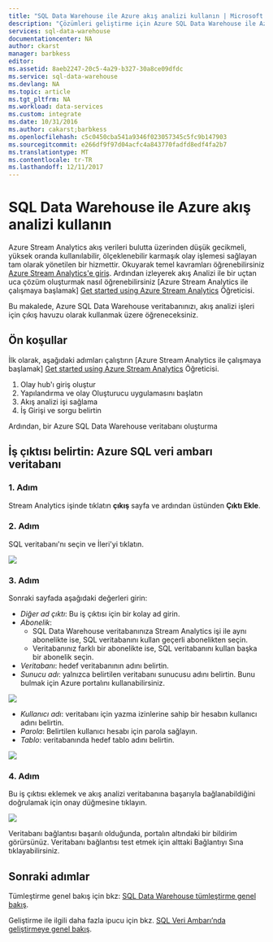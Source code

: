 ```yaml
---
title: "SQL Data Warehouse ile Azure akış analizi kullanın | Microsoft Docs"
description: "Çözümleri geliştirme için Azure SQL Data Warehouse ile Azure akış analizi kullanımı hakkında ipuçları."
services: sql-data-warehouse
documentationcenter: NA
author: ckarst
manager: barbkess
editor: 
ms.assetid: 8aeb2247-20c5-4a29-b327-30a8ce09dfdc
ms.service: sql-data-warehouse
ms.devlang: NA
ms.topic: article
ms.tgt_pltfrm: NA
ms.workload: data-services
ms.custom: integrate
ms.date: 10/31/2016
ms.author: cakarst;barbkess
ms.openlocfilehash: c5c0450cba541a9346f023057345c5fc9b147903
ms.sourcegitcommit: e266df9f97d04acfc4a843770fadfd8edf4fa2b7
ms.translationtype: MT
ms.contentlocale: tr-TR
ms.lasthandoff: 12/11/2017
---
```

# <a name="use-azure-stream-analytics-with-sql-data-warehouse"></a>SQL Data Warehouse ile Azure akış analizi kullanın
Azure Stream Analytics akış verileri bulutta üzerinden düşük gecikmeli, yüksek oranda kullanılabilir, ölçeklenebilir karmaşık olay işlemesi sağlayan tam olarak yönetilen bir hizmettir. Okuyarak temel kavramları öğrenebilirsiniz [Azure Stream Analytics'e giriş][Introduction to Azure Stream Analytics]. Ardından izleyerek akış Analizi ile bir uçtan uca çözüm oluşturmak nasıl öğrenebilirsiniz [Azure Stream Analytics ile çalışmaya başlamak] [ Get started using Azure Stream Analytics] Öğreticisi.

Bu makalede, Azure SQL Data Warehouse veritabanınızı, akış analizi işleri için çıkış havuzu olarak kullanmak üzere öğreneceksiniz.

## <a name="prerequisites"></a>Ön koşullar
İlk olarak, aşağıdaki adımları çalıştırın [Azure Stream Analytics ile çalışmaya başlamak] [ Get started using Azure Stream Analytics] Öğreticisi.  

1. Olay hub'ı giriş oluştur
2. Yapılandırma ve olay Oluşturucu uygulamasını başlatın
3. Akış analizi işi sağlama
4. İş Girişi ve sorgu belirtin

Ardından, bir Azure SQL Data Warehouse veritabanı oluşturma

## <a name="specify-job-output-azure-sql-data-warehouse-database"></a>İş çıktısı belirtin: Azure SQL veri ambarı veritabanı
### <a name="step-1"></a>1. Adım
Stream Analytics işinde tıklatın **çıkış** sayfa ve ardından üstünden **Çıktı Ekle**.

### <a name="step-2"></a>2. Adım
SQL veritabanı'nı seçin ve İleri'yi tıklatın.

![][add-output]

### <a name="step-3"></a>3. Adım
Sonraki sayfada aşağıdaki değerleri girin:

* *Diğer ad çıktı*: Bu iş çıktısı için bir kolay ad girin.
* *Abonelik*:
  * SQL Data Warehouse veritabanınıza Stream Analytics işi ile aynı abonelikte ise, SQL veritabanını kullan geçerli abonelikten seçin.
  * Veritabanınız farklı bir abonelikte ise, SQL veritabanını kullan başka bir abonelik seçin.
* *Veritabanı*: hedef veritabanının adını belirtin.
* *Sunucu adı*: yalnızca belirtilen veritabanı sunucusu adını belirtin. Bunu bulmak için Azure portalını kullanabilirsiniz.

![][server-name]

* *Kullanıcı adı*: veritabanı için yazma izinlerine sahip bir hesabın kullanıcı adını belirtin.
* *Parola*: Belirtilen kullanıcı hesabı için parola sağlayın.
* *Tablo*: veritabanında hedef tablo adını belirtin.

![][add-database]

### <a name="step-4"></a>4. Adım
Bu iş çıktısı eklemek ve akış analizi veritabanına başarıyla bağlanabildiğini doğrulamak için onay düğmesine tıklayın.

![][test-connection]

Veritabanı bağlantısı başarılı olduğunda, portalın altındaki bir bildirim görürsünüz. Veritabanı bağlantısı test etmek için alttaki Bağlantıyı Sına tıklayabilirsiniz.

## <a name="next-steps"></a>Sonraki adımlar
Tümleştirme genel bakış için bkz: [SQL Data Warehouse tümleştirme genel bakış][SQL Data Warehouse integration overview].

Geliştirme ile ilgili daha fazla ipucu için bkz. [SQL Veri Ambarı’nda geliştirmeye genel bakış][SQL Data Warehouse development overview].

<!--Image references-->

[add-output]: ./media/sql-data-warehouse-integrate-azure-stream-analytics/add-output.png
[server-name]: ./media/sql-data-warehouse-integrate-azure-stream-analytics/dw-server-name.png
[add-database]: ./media/sql-data-warehouse-integrate-azure-stream-analytics/add-database.png
[test-connection]: ./media/sql-data-warehouse-integrate-azure-stream-analytics/test-connection.png

<!--Article references-->

[Introduction to Azure Stream Analytics]: ../stream-analytics/stream-analytics-introduction.md
[Get started using Azure Stream Analytics]: ../stream-analytics/stream-analytics-real-time-fraud-detection.md
[SQL Data Warehouse development overview]:  ./sql-data-warehouse-overview-develop.md
[SQL Data Warehouse integration overview]:  ./sql-data-warehouse-overview-integrate.md

<!--MSDN references-->

<!--Other Web references-->
[Azure Stream Analytics documentation]: http://azure.microsoft.com/documentation/services/stream-analytics/
